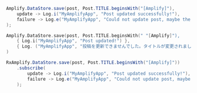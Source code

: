 <amplify-block-switcher> <amplify-block name="Java">

```java
Amplify.DataStore.save(post, Post.TITLE.beginsWith("[Amplify]"),
    update -> Log.i("MyAmplifyApp", "Post updated successfully!"),
    failure -> Log.e("MyAmplifyApp", "Could not update post, maybe the title has been changed?", failure)
);
```

</amplify-block> <amplify-block name="Kotlin">

```kotlin
Amplify.DataStore.save(post, Post.TITLE.beginsWith(" "[Amplify]"),
    { Log.i("MyAmplifyApp", "Post updated!") },
    { Log. ("MyAmplifyApp", "投稿を更新できませんでした。タイトルが変更されましたか？", それ) }
)
```

</amplify-block> <amplify-block name="RxJava">

```java
RxAmplify.DataStore.save(post, Post.TITLE.beginsWith("[Amplify]"))
    .subscribe(
        update -> Log.i("MyAmplifyApp", "Post updated successfully!"),
        failure -> Log.e("MyAmplifyApp", "Could not update post, maybe the title has been changed?", failure)
    );
```

</amplify-block> </amplify-block-switcher>

